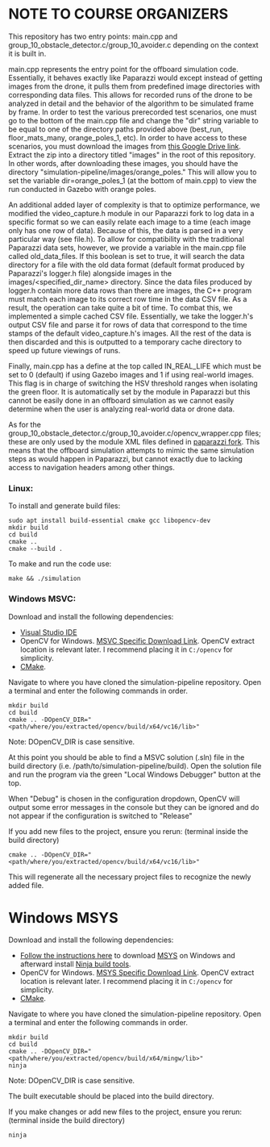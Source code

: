 # NOTE TO COURSE ORGANIZERS

This repository has two entry points: main.cpp and group_10_obstacle_detector.c/group_10_avoider.c depending on the context it is built in.

main.cpp represents the entry point for the offboard simulation code. Essentially, it behaves exactly like Paparazzi would except instead of getting images from the drone, it pulls them from predefined image directories with corresponding data files. This allows for recorded runs of the drone to be analyzed in detail and the behavior of the algorithm to be simulated frame by frame. In order to test the various prerecorded test scenarios, one must go to the bottom of the main.cpp file and change the "dir" string variable to be equal to one of the directory paths provided above (best_run, floor_mats_many, orange_poles_1, etc). In order to have access to these scenarios, you must download the images from [this Google Drive link](https://drive.google.com/file/d/1RThJCWmrpizffw9vcTzS49rgbQAeIgz-/view?usp=sharing). Extract the zip into a directory titled "images" in the root of this repository. In other words, after downloading these images, you should have the directory "simulation-pipeline/images/orange_poles." This will allow you to set the variable dir=orange_poles_1 (at the bottom of main.cpp) to view the run conducted in Gazebo with orange poles.

An additional added layer of complexity is that to optimize performance, we modified the video_capture.h module in our Paparazzi fork to log data in a specific format so we can easily relate each image to a time (each image only has one row of data). Because of this, the data is parsed in a very particular way (see file.h). To allow for compatibility with the traditional Paparazzi data sets, however, we provide a variable in the main.cpp file called old_data_files. If this boolean is set to true, it will search the data directory for a file with the old data format (default format produced by Paparazzi's logger.h file) alongside images in the images/<specified_dir_name> directory. Since the data files produced by logger.h contain more data rows than there are images, the C++ program must match each image to its correct row time in the data CSV file. As a result, the operation can take quite a bit of time. To combat this, we implemented a simple cached CSV file. Essentially, we take the logger.h's output CSV file and parse it for rows of data that correspond to the time stamps of the default video_capture.h's images. All the rest of the data is then discarded and this is outputted to a temporary cache directory to speed up future viewings of runs.

Finally, main.cpp has a define at the top called IN_REAL_LIFE which must be set to 0 (default) if using Gazebo images and 1 if using real-world images. This flag is in charge of switching the HSV threshold ranges when isolating the green floor. It is automatically set by the module in Paparazzi but this cannot be easily done in an offboard simulation as we cannot easily determine when the user is analyzing real-world data or drone data.

As for the group_10_obstacle_detector.c/group_10_avoider.c/opencv_wrapper.cpp files; these are only used by the module XML files defined in [paparazzi fork](https://github.com/MAV-Lab23/paparazzi). This means that the offboard simulation attempts to mimic the same simulation steps as would happen in Paparazzi, but cannot exactly due to lacking access to navigation headers among other things.


### Linux:

To install and generate build files:
```
sudo apt install build-essential cmake gcc libopencv-dev
mkdir build
cd build
cmake ..
cmake --build .
```
To make and run the code use:
```
make && ./simulation
```

### Windows MSVC:

Download and install the following dependencies:

- [Visual Studio IDE](https://visualstudio.microsoft.com/thank-you-downloading-visual-studio/?sku=Community&channel=Release&version=VS2022&source=VSLandingPage&cid=3602&passive=false)
- OpenCV for Windows. [MSVC Specific Download Link](https://github.com/opencv/opencv/releases/download/4.9.0/opencv-4.9.0-windows.exe). OpenCV extract location is relevant later. I recommend placing it in `C:/opencv` for simplicity.
- [CMake](<(https://github.com/Kitware/CMake/releases/download/v3.29.0-rc3/cmake-3.29.0-rc3-windows-x86_64.msi)>).

Navigate to where you have cloned the simulation-pipeline repository. Open a terminal and enter the following commands in order.

```
mkdir build
cd build
cmake .. -DOpenCV_DIR="<path/where/you/extracted/opencv/build/x64/vc16/lib>"
```

Note: DOpenCV_DIR is case sensitive.

At this point you should be able to find a MSVC solution (.sln) file in the build directory (i.e. /path/to/simulation-pipeline/build).
Open the solution file and run the program via the green "Local Windows Debugger" button at the top.

When "Debug" is chosen in the configuration dropdown, OpenCV will output some error messages in the console but they can be ignored and do not appear if the configuration is switched to "Release"

If you add new files to the project, ensure you rerun: (terminal inside the build directory)

```
cmake .. -DOpenCV_DIR="<path/where/you/extracted/opencv/build/x64/vc16/lib>"
```

This will regenerate all the necessary project files to recognize the newly added file.

# Windows MSYS

Download and install the following dependencies:

- [Follow the instructions here](https://www.msys2.org/) to download [MSYS](https://github.com/msys2/msys2-installer/releases/download/2024-01-13/msys2-x86_64-20240113.exe) on Windows and afterward install [Ninja build tools](https://packages.msys2.org/package/mingw-w64-x86_64-ninja).
- OpenCV for Windows. [MSYS Specific Download Link](https://github.com/huihut/OpenCV-MinGW-Build/tree/OpenCV-4.5.5-x64). OpenCV extract location is relevant later. I recommend placing it in `C:/opencv` for simplicity.
- [CMake](<(https://github.com/Kitware/CMake/releases/download/v3.29.0-rc3/cmake-3.29.0-rc3-windows-x86_64.msi)>).

Navigate to where you have cloned the simulation-pipeline repository. Open a terminal and enter the following commands in order.

```
mkdir build
cd build
cmake .. -DOpenCV_DIR="<path/where/you/extracted/opencv/build/x64/mingw/lib>"
ninja
```

Note: DOpenCV_DIR is case sensitive.

The built executable should be placed into the build directory.

If you make changes or add new files to the project, ensure you rerun: (terminal inside the build directory)

```
ninja
```
